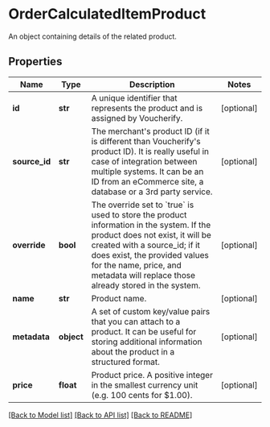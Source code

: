 # OrderCalculatedItemProduct

An object containing details of the related product.

## Properties

Name | Type | Description | Notes
------------ | ------------- | ------------- | -------------
**id** | **str** | A unique identifier that represents the product and is assigned by Voucherify. | [optional] 
**source_id** | **str** | The merchant&#39;s product ID (if it is different than Voucherify&#39;s product ID). It is really useful in case of integration between multiple systems. It can be an ID from an eCommerce site, a database or a 3rd party service. | [optional] 
**override** | **bool** | The override set to &#x60;true&#x60; is used to store the product information in the system. If the product does not exist, it will be created with a source_id; if it does exist, the provided values for the name, price, and metadata will replace those already stored in the system. | [optional] 
**name** | **str** | Product name. | [optional] 
**metadata** | **object** | A set of custom key/value pairs that you can attach to a product. It can be useful for storing additional information about the product in a structured format. | [optional] 
**price** | **float** | Product price. A positive integer in the smallest currency unit (e.g. 100 cents for $1.00). | [optional] 

[[Back to Model list]](../README.md#documentation-for-models) [[Back to API list]](../README.md#documentation-for-api-endpoints) [[Back to README]](../README.md)


